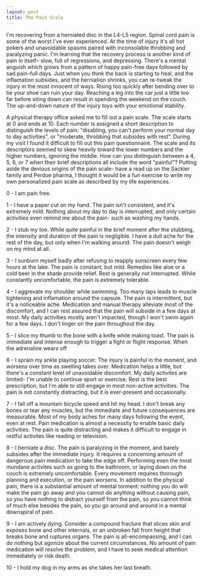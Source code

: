 ```yaml
---
layout: post
title: The Pain Scale
---
```


I'm recovering from a herniated disc in the L4-L5 region. Spinal cord pain is
some of the worst I've ever experienced. At the time of injury it's all hot
pokers and unavoidable spasms paired with inconsolable throbbing and paralyzing
panic. I'm learning that the recovery process is another kind of pain in
itself– slow, full of regressions, and depressing. There's a mental
anguish which grows from a pattern of happy pain-free days followed by sad
pain-full days. Just when you think the back is starting to heal, and the
inflamation subsides, and the herniation shrinks, you can re-tweak the injury in
the most innocent of ways. Rising too quickly after bending over to tie your
shoe can ruin your day. Reaching a leg into the car just a little too far before
siting down can result in spending the weekend on the couch. The up-and-down
nature of the injury toys with your emotional stability.

A physical therapy office asked me to fill out a pain scale. The scale starts at
0 and ends at 10. Each number is assigned a short description to distinguish the
levels of pain: "disabling, you can't perform your normal day to day
activities", or "moderate, throbbing that subsides with rest". During my visit I
found it difficult to fill out this pain questionnaire. The scale and its
descriptors seemed to skew heavily toward the lower numbers and the higher
numbers, ignoring the middle. How can you distinguish between a 4, 5, 6, or 7
when their brief descriptions all include the word "painful"? Putting aside the
devious origins of the pain scale- have a read up on the Sackler family and
Perdue pharma, I thought it would be a fun exercise to write my own personalized
pain scale as described by my life experiences.

0 - I am pain free.

1 - I have a paper cut on my hand. The pain isn't consistent, and it's extremely
mild. Nothing about my day to day is interrupted, and only certain activities
even remind me about the pain- such as washing my hands.

2 - I stub my toe. While quite painful in the brief moment after the stubbing,
the intensity and duration of the pain is negligible. I have a dull ache for the
rest of the day, but only when I'm walking around. The pain doesn't weigh on my
mind at all.

3 - I sunburn myself badly after refusing to reapply sunscreen every few hours
at the lake. The pain is constant, but mild. Remedies like aloe or a cold beer
in the shade provide relief. Rest is generally not interrupted. While constantly
uncomfortable, the pain is extremely tolerable.

4 - I aggrevate my shoulder while swimming. Too many laps leads to muscle
tightening and inflamation around the capsule. The pain is intermittent, but
it's a noticeable ache. Medication and manual therapy alleviate most of the
discomfort, and I can rest assured that the pain will subside in a few days at
most. My daily activities mostly aren't impacted, though I won't swim again for
a few days. I don't linger on the pain throughout the day.

5 -
I slice my thumb to the bone with a knife while making toast. The pain is immediate
and intense enough to trigger a fight or flight response. When the adrenaline
wears off

6 -
I sprain my ankle playing soccer. The injury is painful in the moment, and
worsens over time as swelling takes over. Medication helps a little, but there's
a constant level of unavoidable discomfort. My daily activites are limited- I'm
unable to continue sport or exercise. Rest is the best prescription, but I'm
able to still engage in most non-active activities. The pain is not constantly
distracting, but it is ever-present and occasionally.


7 - I fall off a mountain bicycle speed and hit my head. I don't break any bones
or tear any muscles, but the immediate and future consequences are measurable.
Most of my body aches for many days following the event, even at rest. Pain
medication is almost a necessity to enable basic daily activities. The pain is
quite distracting and makes it difficult to engage in restful activites like
reading or television.

8 - I herniate a disc. The pain is paralyzing in the moment, and barely subsides
after the immediate injury. It requires a concerning amount of dangerous pain
medication to take the edge off. Performing even the most mundane activites such
as going to the bathroom, or laying down on the couch is extremely
uncomfortable. Every movement requires thorough planning and execution, or the
pain worsens. In addition to the physical pain, there is a substantial amount of
mental torment: nothing you do will make the pain go away and you cannot do
anything without causing pain, so you have nothing to distract yourself from the
pain, so you cannot think of much else besides the pain, so you go around and
around in a mental downspiral of pain.

9 - I am actively dying. Consider a compound fracture that slices skin and
exposes bone and other internals, or an unbroken fall from height that breaks
bone and ruptures organs. The pain is all-encompassing, and I can do nothing but
agonize about the current circumstances. No amount of pain medication will
resolve the problem, and I have to seek medical attention immediately or risk
death.

10 - I hold my dog in my arms as she takes her last breath.

